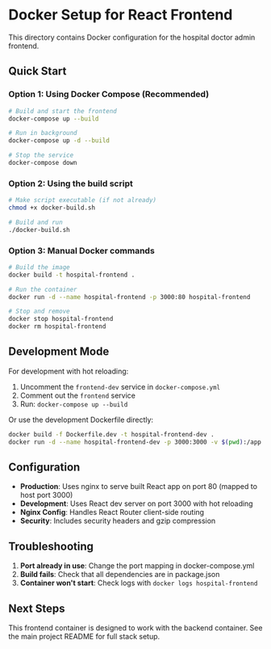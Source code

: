 # Docker Setup for React Frontend

This directory contains Docker configuration for the hospital doctor admin frontend.

## Quick Start

### Option 1: Using Docker Compose (Recommended)
```bash
# Build and start the frontend
docker-compose up --build

# Run in background
docker-compose up -d --build

# Stop the service
docker-compose down
```

### Option 2: Using the build script
```bash
# Make script executable (if not already)
chmod +x docker-build.sh

# Build and run
./docker-build.sh
```

### Option 3: Manual Docker commands
```bash
# Build the image
docker build -t hospital-frontend .

# Run the container
docker run -d --name hospital-frontend -p 3000:80 hospital-frontend

# Stop and remove
docker stop hospital-frontend
docker rm hospital-frontend
```

## Development Mode

For development with hot reloading:

1. Uncomment the `frontend-dev` service in `docker-compose.yml`
2. Comment out the `frontend` service
3. Run: `docker-compose up --build`

Or use the development Dockerfile directly:
```bash
docker build -f Dockerfile.dev -t hospital-frontend-dev .
docker run -d --name hospital-frontend-dev -p 3000:3000 -v $(pwd):/app hospital-frontend-dev
```

## Configuration

- **Production**: Uses nginx to serve built React app on port 80 (mapped to host port 3000)
- **Development**: Uses React dev server on port 3000 with hot reloading
- **Nginx Config**: Handles React Router client-side routing
- **Security**: Includes security headers and gzip compression

## Troubleshooting

1. **Port already in use**: Change the port mapping in docker-compose.yml
2. **Build fails**: Check that all dependencies are in package.json
3. **Container won't start**: Check logs with `docker logs hospital-frontend`

## Next Steps

This frontend container is designed to work with the backend container. See the main project README for full stack setup. 